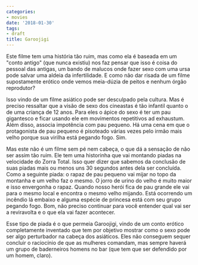 ```yaml
---
categories:
- movies
date: '2018-01-30'
tags:
- draft
title: Garoojigi
---
```


Este filme tem uma história tão ruim, mas como ela é baseada em um "conto antigo" (que nunca existiu) nos faz pensar que isso é coisa do pessoal das antigas, um bando de malucos onde fazer sexo com uma ursa pode salvar uma aldeia da infertilidade. E como não dar risada de um filme supostamente erótico onde vemos meia-dúzia de peitos e nenhum órgão reprodutor?

Isso vindo de um filme asiático pode ser desculpado pela cultura. Mas é preciso ressaltar que a visão de sexo dos cineastas é tão infantil quanto o de uma criança de 12 anos. Para eles o ápice do sexo é ter um pau gigantesco e ficar usando ele em movimentos repetitivos ad exhaustum. Além disso, associa impotência com pau pequeno. Há uma cena em que o protagonista de pau pequeno é pisoteado várias vezes pelo irmão mais velho porque sua virilha está pegando fogo. Sim.

Mas este não é um filme sem pé nem cabeça, o que dá a sensação de não ser assim tão ruim. Ele tem uma historinha que vai montando piadas na velocidade do Zorra Total. Isso quer dizer que sabemos da conclusão de suas piadas mais ou menos uns 30 segundos antes dela ser concluída. Como a seguinte piada: o rapaz de pau pequeno vai mijar no topo da montanha e um velho faz o mesmo. O jorro de urino do velho é muito maior e isso envergonha o rapaz. Quando nosso herói fica de pau grande ele vai para o mesmo local e encontra o mesmo velho mijando. Está ocorrendo um incêndio lá embaixo e alguma espécie de princesa está com seu grupo pegando fogo. Bom, não preciso continuar para você entender qual vai ser a reviravolta e o que ela vai fazer acontecer.

Esse tipo de piada é o que permeia Garoojigi, vindo de um conto erótico completamente inventado que tem por objetivo mostrar como o sexo pode ser algo perturbador na cabeça dos asiáticos. Eles não conseguem sequer concluir o raciocínio de que as mulheres comandam, mas sempre haverá um grupo de baderneiros homens no bar (que tem que ser defendido por um homem, claro).